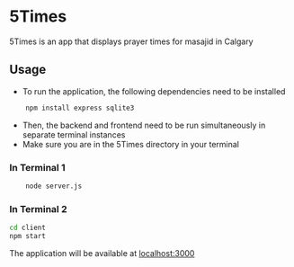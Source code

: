 # 5Times
5Times is an app that displays prayer times for masajid in Calgary

## Usage
* To run the application, the following dependencies need to be installed

```bash
    npm install express sqlite3
```
* Then, the backend and frontend need to be run simultaneously in separate terminal instances
* Make sure you are in the 5Times directory in your terminal
### In Terminal 1
```bash
    node server.js
```

### In Terminal 2
```bash
cd client
npm start
```

The application will be available at [localhost:3000](http://localhost:3000)
